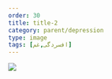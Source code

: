 ```yaml
---
order: 30
title: title-2
category: parent/depression
type: image
tags: [افسردگی,غم]
---
```


![](../../static/images/depression-corona-infograph.webp)